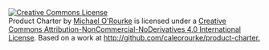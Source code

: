 <a rel="license" href="http://creativecommons.org/licenses/by-nc-nd/4.0/">
  <img alt="Creative Commons License" style="border-width:0" src="https://i.creativecommons.org/l/by-nc-nd/4.0/88x31.png">
</a>
<br>
<span xmlns:dct="http://purl.org/dc/terms/" href="http://purl.org/dc/dcmitype/Text" property="dct:title" rel="dct:type">Product Charter</span> by <a xmlns:cc="http://creativecommons.org/ns#" href="http://github.com/caleorourke" property="cc:attributionName" rel="cc:attributionURL">Michael O'Rourke</a> is licensed under a <a rel="license" href="http://creativecommons.org/licenses/by-nc-nd/4.0/">Creative Commons Attribution-NonCommercial-NoDerivatives 4.0 International License</a>. Based on a work at <a xmlns:dct="http://purl.org/dc/terms/" href="http://github.com/caleorourke/product-charter" rel="dct:source">http://github.com/caleorourke/product-charter.</a>

